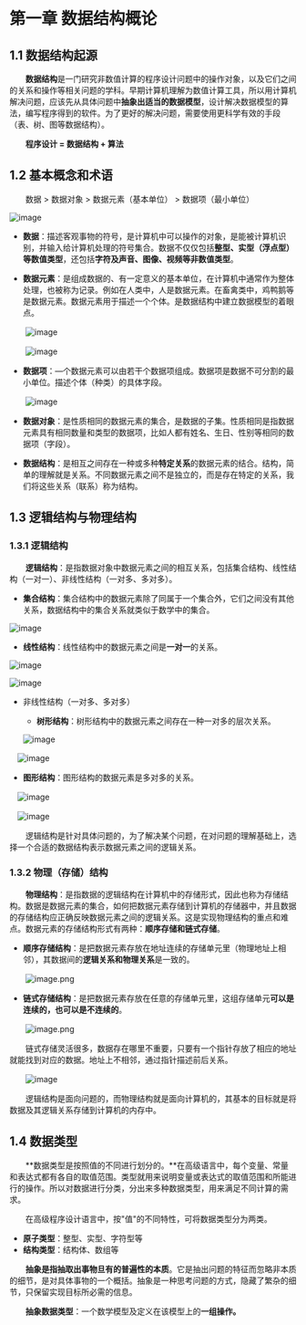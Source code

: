 # 第一章 数据结构概论

## 1.1 数据结构起源

&emsp;&emsp;**数据结构**是一门研究非数值计算的程序设计问题中的操作对象，以及它们之间的关系和操作等相关问题的学科。早期计算机理解为数值计算工具，所以用计算机解决问题，应该先从具体问题中**抽象出适当的数据模型**，设计解决数据模型的算法，编写程序得到的软件。为了更好的解决问题，需要使用更科学有效的手段（表、树、图等数据结构）。  

&emsp;&emsp;**程序设计 = 数据结构 + 算法**  

## 1.2 基本概念和术语

&emsp;&emsp;数据 > 数据对象 > 数据元素（基本单位） > 数据项（最小单位）

![image](images/01-01.png)

- **数据**：描述客观事物的符号，是计算机中可以操作的对象，是能被计算机识别，并输入给计算机处理的符号集合。数据不仅仅包括**整型、实型（浮点型）等数值类型**，还包括**字符及声音、图像、视频等非数值类型**。

- **数据元素**：是组成数据的、有一定意义的基本单位，在计算机中通常作为整体处理，也被称为记录。例如在人类中，人是数据元素。在畜禽类中，鸡鸭鹅等是数据元素。数据元素用于描述一个个体。是数据结构中建立数据模型的着眼点。

　　![image](images/01-02.png)

　　![image](images/01-03.png)

- **数据项**：—个数据元素可以由若干个数据项组成。数据项是数据不可分割的最小单位。描述个体（种类）的具体字段。

　　![image](images/01-04.png)​

- **数据对象**：是性质相同的数据元素的集合，是数据的子集。性质相同是指数据元素具有相同数量和类型的数据项，比如人都有姓名、生日、性别等相同的数据项（字段）。

- **数据结构**：是相互之间存在一种或多种**特定关系**的数据元素的结合。结构，简单的理解就是关系。不同数据元素之间不是独立的，而是存在特定的关系，我们将这些关系（联系）称为结构。

## 1.3 逻辑结构与物理结构

### 1.3.1 逻辑结构

&emsp;&emsp;**逻辑结构**：是指数据对象中数据元素之间的相互关系，包括集合结构、线性结构（一对一）、非线性结构（一对多、多对多）。

- **集合结构**：集合结构中的数据元素除了同属于一个集合外，它们之间没有其他关系，数据结构中的集合关系就类似于数学中的集合。

![image](images/01-05.png)

- **线性结构**：线性结构中的数据元素之间是**一对一**的关系。

![image](images/01-06.png)

![image](images/01-07.png)

- 非线性结构（一对多、多对多）
  - **树形结构**：树形结构中的数据元素之间存在一种一对多的层次关系。
  
  ![image](images/01-08.png)

　![image](images/01-09.png)

  - **图形结构**：图形结构的数据元素是多对多的关系。

　![image](images/01-10.png)

　![image](images/01-11.png)

&emsp;&emsp;逻辑结构是针对具体问题的，为了解决某个问题，在对问题的理解基础上，选择一个合适的数据结构表示数据元素之间的逻辑关系。

### 1.3.2 物理（存储）结构

&emsp;&emsp;**物理结构**：是指数据的逻辑结构在计算机中的存储形式，因此也称为存储结构。数据是数据元素的集合，如何把数据元素存储到计算机的存储器中，并且数据的存储结构应正确反映数据元素之间的逻辑关系。这是实现物理结构的重点和难点。数据元素的存储结构形式有两种：**顺序存储和链式存储**。

- **顺序存储结构**：是把数据元素存放在地址连续的存储单元里（物理地址上相邻），其数据间的**逻辑关系和物理关系**是一致的。

　　![image.png](images/01-12.png)

- **链式存储结构**：是把数据元素存放在任意的存储单元里，这组存储单元**可以是连续的，也可以是不连续的**。

　　![image.png](images/01-13.png)

&emsp;&emsp;链式存储灵活很多，数据存在哪里不重要，只要有一个指针存放了相应的地址就能找到对应的数据。地址上不相邻，通过指针描述前后关系。

　　![image](images/01-14.png)

&emsp;&emsp;逻辑结构是面向问题的，而物理结构就是面向计算机的，其基本的目标就是将数据及其逻辑关系存储到计算机的内存中。

## 1.4 数据类型

&emsp;&emsp;**数据类型是按照值的不同进行划分的。**在高级语言中，每个变量、常量和表达式都有各自的取值范围。类型就用来说明变量或表达式的取值范围和所能进行的操作。所以对数据进行分类，分出来多种数据类型，用来满足不同计算的需求。

&emsp;&emsp;在高级程序设计语言中，按"值"的不同特性，可将数据类型分为两类。
- **原子类型**：整型、实型、字符型等
- **结构类型**：结构体、数组等

&emsp;&emsp;**抽象是指抽取出事物旦有的普遍性的本质**。它是抽出问题的特征而忽略非本质的细节，是对具体事物的一个概括。抽象是一种思考问题的方式，隐藏了繁杂的细节，只保留实现目标所必需的信息。

&emsp;&emsp;**抽象数据类型**：一个数学模型及定义在该模型上的**一组操作。**
